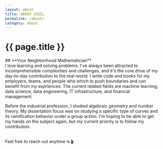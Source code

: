 ```yaml
---
layout: about
title: ABOUT SUGIL
permalink: /about/
category: about
---
```


# {{ page.title }}

<div class="focus-rectangle">
## **Your Neighborhood Mathematician**

<span class="br-softer"/>
<div class="focus-rectangle-sm">
I love learning and solving problems. I've always been attracted to incomprehensible complexities and challenges, and it's the core drive of my day-to-day contribution to the real-world. I write code and books for my employers, teams, and people who which to push boundaries and can benefit from my expriences. The current related fields are machine learning, data science, data engineering, IT infrastructure, and financial management.
</div>

Before the industrial profession, I studied algebraic geometry and number theory. My dissertation focus was on studying a specific type of curves and its ramification behavior under a group action. I'm hoping to be able to get my hands on the subject again, but my current priority is to follow my contribution.

<br>
Feel free to reach out anytime ☕️🪴
</div>
<br>
